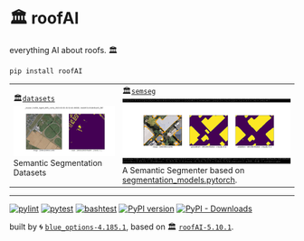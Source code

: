 # 🏛️ roofAI

everything AI about roofs. 🏛️

```bash
pip install roofAI
```

|   |   |
| --- | --- |
| 🏛️[`datasets`](https://github.com/kamangir/roofAI/blob/main/roofAI/dataset) [![image](https://github.com/kamangir/roofAI/raw/refactors-2025-01-12-F7jvKo/assets/christchurch_397.png)](https://github.com/kamangir/roofAI/blob/main/roofAI/dataset) Semantic Segmentation Datasets | 🏛️[`semseg`](https://github.com/kamangir/roofAI/blob/main/roofAI/semseg) [![image](https://github.com/kamangir/roofAI/raw/refactors-2025-01-12-F7jvKo/assets/predict-00247.png)](https://github.com/kamangir/roofAI/blob/main/roofAI/semseg) A Semantic Segmenter based on [segmentation_models.pytorch](<https://github.com/qubvel/segmentation_models.pytorch/blob/master/examples/cars%20segmentation%20(camvid).ipynb>). |

---


[![pylint](https://github.com/kamangir/roofAI/actions/workflows/pylint.yml/badge.svg)](https://github.com/kamangir/roofAI/actions/workflows/pylint.yml) [![pytest](https://github.com/kamangir/roofAI/actions/workflows/pytest.yml/badge.svg)](https://github.com/kamangir/roofAI/actions/workflows/pytest.yml) [![bashtest](https://github.com/kamangir/roofAI/actions/workflows/bashtest.yml/badge.svg)](https://github.com/kamangir/roofAI/actions/workflows/bashtest.yml) [![PyPI version](https://img.shields.io/pypi/v/roofAI.svg)](https://pypi.org/project/roofAI/) [![PyPI - Downloads](https://img.shields.io/pypi/dd/roofAI)](https://pypistats.org/packages/roofAI)

built by 🌀 [`blue_options-4.185.1`](https://github.com/kamangir/awesome-bash-cli), based on 🏛️ [`roofAI-5.10.1`](https://github.com/kamangir/roofAI).
